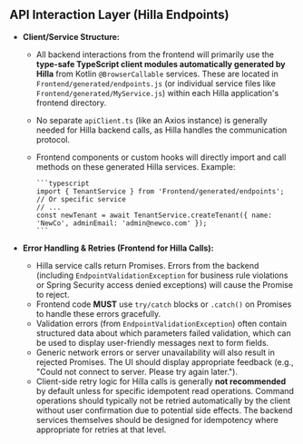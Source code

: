 ## API Interaction Layer (Hilla Endpoints)

- **Client/Service Structure:**

  - All backend interactions from the frontend will primarily use the **type-safe TypeScript client
    modules automatically generated by Hilla** from Kotlin `@BrowserCallable` services. These are
    located in `Frontend/generated/endpoints.js` (or individual service files like
    `Frontend/generated/MyService.js`) within each Hilla application's frontend directory.
  - No separate `apiClient.ts` (like an Axios instance) is generally needed for Hilla backend calls,
    as Hilla handles the communication protocol.
  - Frontend components or custom hooks will directly import and call methods on these generated
    Hilla services. Example:

        ```typescript
        import { TenantService } from 'Frontend/generated/endpoints'; // Or specific service
        // ...
        const newTenant = await TenantService.createTenant({ name: 'NewCo', adminEmail: 'admin@newco.com' });
        ```

- **Error Handling & Retries (Frontend for Hilla Calls):**
  - Hilla service calls return Promises. Errors from the backend (including
    `EndpointValidationException` for business rule violations or Spring Security access denied
    exceptions) will cause the Promise to reject.
  - Frontend code **MUST** use `try/catch` blocks or `.catch()` on Promises to handle these errors
    gracefully.
  - Validation errors (from `EndpointValidationException`) often contain structured data about which
    parameters failed validation, which can be used to display user-friendly messages next to form
    fields.
  - Generic network errors or server unavailability will also result in rejected Promises. The UI
    should display appropriate feedback (e.g., "Could not connect to server. Please try again
    later.").
  - Client-side retry logic for Hilla calls is generally **not recommended** by default unless for
    specific idempotent read operations. Command operations should typically not be retried
    automatically by the client without user confirmation due to potential side effects. The backend
    services themselves should be designed for idempotency where appropriate for retries at that
    level.
